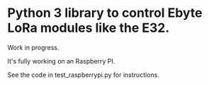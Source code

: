 # Python 3 library to control Ebyte LoRa modules like the E32.

Work in progress.

It's fully working on an Raspberry PI.

See the code in test_raspberrypi.py for instructions.
